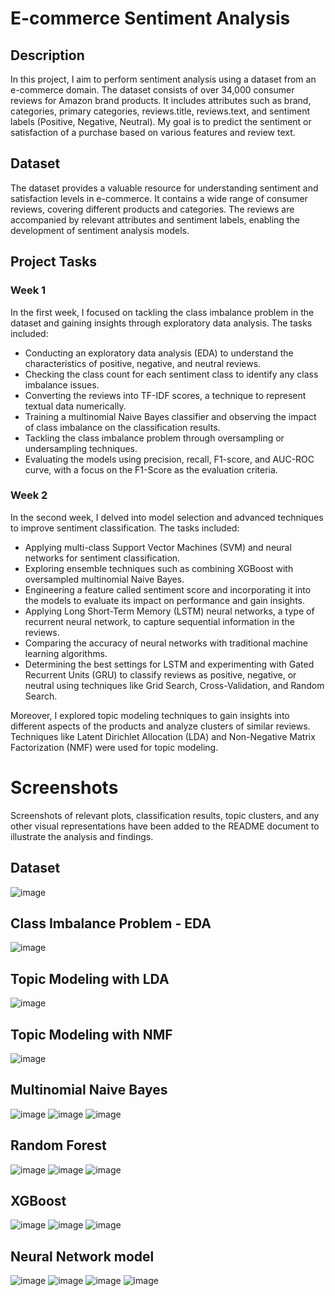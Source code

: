 # E-commerce Sentiment Analysis

## Description
In this project, I aim to perform sentiment analysis using a dataset from an e-commerce domain. The dataset consists of over 34,000 consumer reviews for Amazon brand products. It includes attributes such as brand, categories, primary categories, reviews.title, reviews.text, and sentiment labels (Positive, Negative, Neutral). My goal is to predict the sentiment or satisfaction of a purchase based on various features and review text.

## Dataset
The dataset provides a valuable resource for understanding sentiment and satisfaction levels in e-commerce. It contains a wide range of consumer reviews, covering different products and categories. The reviews are accompanied by relevant attributes and sentiment labels, enabling the development of sentiment analysis models.

## Project Tasks
### Week 1
In the first week, I focused on tackling the class imbalance problem in the dataset and gaining insights through exploratory data analysis. The tasks included:
- Conducting an exploratory data analysis (EDA) to understand the characteristics of positive, negative, and neutral reviews.
- Checking the class count for each sentiment class to identify any class imbalance issues.
- Converting the reviews into TF-IDF scores, a technique to represent textual data numerically.
- Training a multinomial Naive Bayes classifier and observing the impact of class imbalance on the classification results.
- Tackling the class imbalance problem through oversampling or undersampling techniques.
- Evaluating the models using precision, recall, F1-score, and AUC-ROC curve, with a focus on the F1-Score as the evaluation criteria.

### Week 2
In the second week, I delved into model selection and advanced techniques to improve sentiment classification. The tasks included:
- Applying multi-class Support Vector Machines (SVM) and neural networks for sentiment classification.
- Exploring ensemble techniques such as combining XGBoost with oversampled multinomial Naive Bayes.
- Engineering a feature called sentiment score and incorporating it into the models to evaluate its impact on performance and gain insights.
- Applying Long Short-Term Memory (LSTM) neural networks, a type of recurrent neural network, to capture sequential information in the reviews.
- Comparing the accuracy of neural networks with traditional machine learning algorithms.
- Determining the best settings for LSTM and experimenting with Gated Recurrent Units (GRU) to classify reviews as positive, negative, or neutral using techniques like Grid Search, Cross-Validation, and Random Search.

Moreover, I explored topic modeling techniques to gain insights into different aspects of the products and analyze clusters of similar reviews. Techniques like Latent Dirichlet Allocation (LDA) and Non-Negative Matrix Factorization (NMF) were used for topic modeling.

# Screenshots
Screenshots of relevant plots, classification results, topic clusters, and any other visual representations have been added to the README document to illustrate the analysis and findings.
## Dataset
![image](https://github.com/heathbrew/E-commerce-Sentiment-Analysis/assets/55629425/98033ca3-0199-4c96-bfba-9830bfd60ceb)
## Class Imbalance Problem - EDA
![image](https://github.com/heathbrew/E-commerce-Sentiment-Analysis/assets/55629425/cae16577-83e0-4192-9f41-1e0d627c29f4)
## Topic Modeling with LDA
![image](https://github.com/heathbrew/E-commerce-Sentiment-Analysis/assets/55629425/edc581a1-7d94-47d4-b9d4-d51081fb8c75)
## Topic Modeling with NMF
![image](https://github.com/heathbrew/E-commerce-Sentiment-Analysis/assets/55629425/30c876db-08a7-4ddf-a259-231775fee7c9)
## Multinomial Naive Bayes
![image](https://github.com/heathbrew/E-commerce-Sentiment-Analysis/assets/55629425/9d99ee71-41e6-46b1-91f4-c163b642bc6f)
![image](https://github.com/heathbrew/E-commerce-Sentiment-Analysis/assets/55629425/901b6248-afff-4739-be92-100f7bdf26ed)
![image](https://github.com/heathbrew/E-commerce-Sentiment-Analysis/assets/55629425/d3c79f08-ed1c-49ea-931c-3acda617fe24)
## Random Forest
![image](https://github.com/heathbrew/E-commerce-Sentiment-Analysis/assets/55629425/68083f7e-2970-40e9-84ce-fa926fb009db)
![image](https://github.com/heathbrew/E-commerce-Sentiment-Analysis/assets/55629425/4e4ec6fe-9ea7-4a5b-a220-51ccf08ed392)
![image](https://github.com/heathbrew/E-commerce-Sentiment-Analysis/assets/55629425/90893775-13b3-4435-8e0e-0868923de887)
## XGBoost
![image](https://github.com/heathbrew/E-commerce-Sentiment-Analysis/assets/55629425/ef27ff80-390a-45b9-be98-1039625dd33d)
![image](https://github.com/heathbrew/E-commerce-Sentiment-Analysis/assets/55629425/ae652abf-98ec-43e7-a6cf-a3c96f273cd5)
![image](https://github.com/heathbrew/E-commerce-Sentiment-Analysis/assets/55629425/6fc7d5bc-e35c-441f-9947-c3242ecaf318)
## Neural Network model
![image](https://github.com/heathbrew/E-commerce-Sentiment-Analysis/assets/55629425/cc87db2a-9011-4de5-82f4-77396b75c4ff)
![image](https://github.com/heathbrew/E-commerce-Sentiment-Analysis/assets/55629425/9cf69f6c-2c79-48b5-a4ea-3667990d892f)
![image](https://github.com/heathbrew/E-commerce-Sentiment-Analysis/assets/55629425/38ac9a72-1284-4c19-8893-d61100f10563)
![image](https://github.com/heathbrew/E-commerce-Sentiment-Analysis/assets/55629425/8e10f677-f1fc-49c2-b4bb-539f8edeb1c7)



